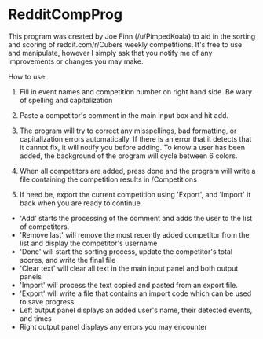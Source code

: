 # RedditCompProg
This program was created by Joe Finn (/u/PimpedKoala) to aid in the sorting and scoring of reddit.com/r/Cubers weekly competitions. It's free to use and manipulate, however I simply ask that you notify me of any improvements or changes you may make.

How to use:
1) Fill in event names and competition number on right hand side. Be wary of spelling and capitalization

2) Paste a competitor's comment in the main input box and hit add.

3) The program will try to correct any misspellings, bad formatting, or capitalization errors automatically. If there is an error that it detects that it cannot fix, it will notify you before adding. To know a user has been added, the background of the program will cycle between 6 colors.  

4) When all competitors are added, press done and the program will write a file containing the competition results in /Competitions

5) If need be, export the current competition using 'Export', and 'Import' it back when you are ready to continue.

* 'Add' starts the processing of the comment and adds the user to the list of competitors.
* 'Remove last' will remove the most recently added competitor from the list and display the competitor's username
* 'Done' will start the sorting process, update the competitor's total scores, and write the final file
* 'Clear text' will clear all text in the main input panel and both output panels
* 'Import' will process the text copied and pasted from an export file.
* 'Export' will write a file that contains an import code which can be used to save progress
* Left output panel displays an added user's name, their detected events, and times
* Right output panel displays any errors you may encounter
